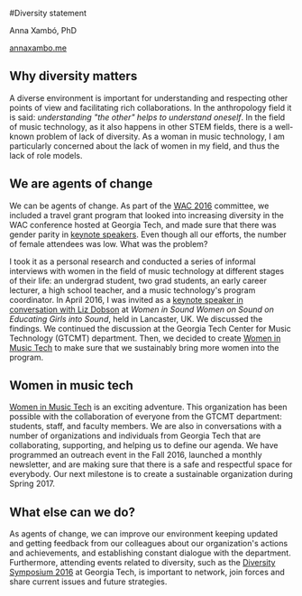 #Diversity statement

Anna Xambó, PhD 

[annaxambo.me](http://annaxambo.me)

## Why diversity matters

A diverse environment is important for understanding and respecting other points of view and facilitating rich collaborations. In the anthropology field it is said: *understanding "the other" helps to understand oneself*. In the field of music technology, as it also happens in other STEM fields, there is a well-known problem of lack of diversity. As a woman in music technology, I am particularly concerned about the lack of women in my field, and thus the lack of role models. 

## We are agents of change

We can be agents of change. As part of the [WAC 2016](http://webaudio.gatech.edu/) committee, we included a travel grant program that looked into increasing diversity in the WAC conference hosted at Georgia Tech, and made sure that there was gender parity in [keynote speakers](http://webaudio.gatech.edu/keynotes). Even though all our efforts, the number of female attendees was low. What was the problem?

I took it as a personal research and conducted a series of informal interviews with women in the field of music technology at different stages of their life: an undergrad student, two grad students, an early career lecturer, a high school teacher, and a music technology's program coordinator. In April 2016, I was invited as a [keynote speaker in conversation with Liz Dobson](http://wiswos.bitbucket.org/index.html%3Fp=435.html) at *Women in Sound Women on Sound on Educating Girls into Sound*, held in Lancaster, UK. We discussed the findings. We continued the discussion at the Georgia Tech Center for Music Technology (GTCMT) department. Then, we decided to create [Women in Music Tech](http://www.gtcmt.gatech.edu/) to make sure that we sustainably bring more women into the program.

## Women in music tech

[Women in Music Tech](http://www.gtcmt.gatech.edu/womeninmusictech) is an exciting adventure. This organization has been possible with the collaboration of everyone from the GTCMT department: students, staff, and faculty members. We are also in conversations with a number of organizations and individuals from Georgia Tech that are collaborating, supporting, and helping us to define our agenda. We have programmed an outreach event in the Fall 2016, launched a monthly newsletter, and are making sure that there is a safe and respectful space for everybody. Our next milestone is to create a sustainable organization during Spring 2017. 

## What else can we do?

As agents of change, we can improve our environment keeping updated and getting feedback from our colleagues about our organization's actions and achievements, and establishing constant dialogue with the department. Furthermore, attending events related to diversity, such as the [Diversity Symposium 2016](http://www.diversity.gatech.edu/diversitysymposium) at Georgia Tech, is important to network, join forces and share current issues and future strategies. 
